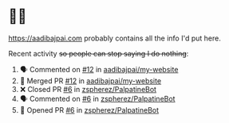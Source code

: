# 👋🏻
<!--
**aadibajpai/aadibajpai** is a ✨ _special_ ✨ repository because its `README.md` (this file) appears on your GitHub profile.
-->
https://aadibajpai.com probably contains all the info I'd put here.

Recent activity ~~so people can stop saying I do nothing~~:
<!--START_SECTION:activity-->
1. 🗣 Commented on [#12](https://github.com//aadibajpai/my-website/issues/12) in [aadibajpai/my-website](https://github.com//aadibajpai/my-website)
2. 🎉 Merged PR [#12](https://github.com//aadibajpai/my-website/pull/12) in [aadibajpai/my-website](https://github.com//aadibajpai/my-website)
3. ❌ Closed PR [#6](https://github.com//zspherez/PalpatineBot/pull/6) in [zspherez/PalpatineBot](https://github.com//zspherez/PalpatineBot)
4. 🗣 Commented on [#6](https://github.com//zspherez/PalpatineBot/issues/6) in [zspherez/PalpatineBot](https://github.com//zspherez/PalpatineBot)
5. 💪 Opened PR [#6](https://github.com//zspherez/PalpatineBot/pull/6) in [zspherez/PalpatineBot](https://github.com//zspherez/PalpatineBot)
<!--END_SECTION:activity-->
